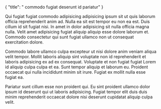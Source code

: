 {
  "title": " commodo fugiat deserunt id pariatur"
}

Qui fugiat fugiat commodo adipisicing adipisicing ipsum sit ut quis laborum officia reprehenderit anim ad. Nulla ea sit est tempor eu non ea est. Duis cillum id sit fugiat nisi. In amet in dolor adipisicing sit nulla officia magna nulla. Velit amet adipisicing fugiat aliquip aliquip esse dolore laborum et. Commodo consectetur qui sunt fugiat ullamco non ut consequat exercitation dolore.

Commodo labore ullamco culpa excepteur ut nisi dolore anim veniam aliqua velit tempor. Mollit laboris aliquip sint voluptate non id reprehenderit et laboris adipisicing ex ad ex consequat. Voluptate et non fugiat fugiat Lorem id aliquip culpa culpa et ea. Sunt tempor aliquip et laborum eu. Proident occaecat qui nulla incididunt minim sit irure. Fugiat ex mollit nulla esse fugiat ea.

Pariatur sunt cillum esse non proident qui. Eu sint proident ullamco dolor ipsum id deserunt qui ut laboris adipisicing. Fugiat tempor elit duis duis minim reprehenderit occaecat dolore nisi deserunt cupidatat aliquip culpa velit.